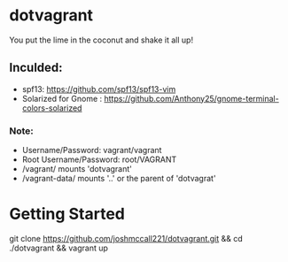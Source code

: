 # dotvagrant
You put the lime in the coconut and shake it all up!

## Inculded:
* spf13: https://github.com/spf13/spf13-vim
* Solarized for Gnome :  https://github.com/Anthony25/gnome-terminal-colors-solarized


### Note:
* Username/Password: vagrant/vagrant
* Root Username/Password: root/VAGRANT
* /vagrant/ mounts 'dotvagrant'
* /vagrant-data/ mounts '..' or the parent of 'dotvagrat'



# Getting Started
git clone https://github.com/joshmccall221/dotvagrant.git && cd ./dotvagrant && vagrant up

